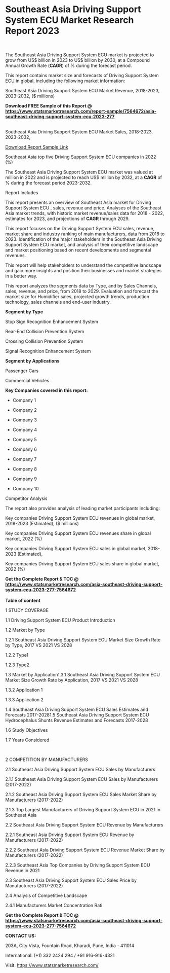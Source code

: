 <h1>Southeast Asia Driving Support System ECU Market Research Report 2023</h1><br/><p>The Southeast Asia Driving Support System ECU market is projected to grow from US$ billion in 2023 to US$ billion by 2030, at a Compound Annual Growth Rate (<strong>CAGR</strong>) of % during the forecast period.</p><p>
 
 This report contains market size and forecasts of Driving Support System ECU in global, including the following market information:</p><p>
 
 Southeast Asia Driving Support System ECU Market Revenue, 2018-2023, 2023-2032, ($ millions)</p><div><b>Download FREE Sample of this Report @ <a href="https://www.statsmarketresearch.com/download-free-sample/7564672/asia-southeast-driving-support-system-ecu-2023-277">https://www.statsmarketresearch.com/report-sample/7564672/asia-southeast-driving-support-system-ecu-2023-277</a></b></div><br><p>
 
 Southeast Asia Driving Support System ECU Market Sales, 2018-2023, 2023-2032,</p><p><a href="https://www.statsmarketresearch.com/download-free-sample/7564672/asia-southeast-driving-support-system-ecu-2023-277">Download Report Sample Link</a></p><p>
 
 Southeast Asia top five Driving Support System ECU companies in 2022 (%)</p><p>
 
 The Southeast Asia Driving Support System ECU market was valued at million in 2022 and is projected to reach US$ million by 2032, at a <strong>CAGR</strong> of % during the forecast period 2023-2032.</p><p>
 
 Report Includes</p><p>
 
 This report presents an overview of Southeast Asia market for Driving Support System ECU , sales, revenue and price. Analyses of the Southeast Asia market trends, with historic market revenue/sales data for 2018 - 2022, estimates for 2023, and projections of <strong>CAGR</strong> through 2029.</p><p>
 
 This report focuses on the Driving Support System ECU sales, revenue, market share and industry ranking of main manufacturers, data from 2018 to 2023. Identification of the major stakeholders in the Southeast Asia Driving Support System ECU market, and analysis of their competitive landscape and market positioning based on recent developments and segmental revenues.</p><p>
 
 This report will help stakeholders to understand the competitive landscape and gain more insights and position their businesses and market strategies in a better way.</p><p>
 
 This report analyzes the segments data by Type, and by Sales Channels, sales, revenue, and price, from 2018 to 2029. Evaluation and forecast the market size for Humidifier sales, projected growth trends, production technology, sales channels and end-user industry.</p><p>
 
  <strong>Segment by Type</strong></p><p>
 
 Stop Sign Recognition Enhancement System</p><p>Rear-End Collision Prevention System</p><p>Crossing Collision Prevention System</p><p>Signal Recognition Enhancement System</p><p>
 
 <strong> Segment <strong><strong>by Applications</strong></strong></strong></p><p>
 
 Passenger Cars</p><p>Commercial Vehicles</p><p><strong>Key Companies covered in this report:</strong></p><p>
 
 </p><ul><p></p><li>Company 1</li><p></p><li>Company 2</li><p></p><li>Company 3</li><p></p><li>Company 4</li><p></p><li>Company 5</li><p></p><li>Company 6</li><p></p><li>Company 7</li><p></p><li>Company 8</li><p></p><li>Company 9</li><p></p><li>Company 10</li><p></p></ul><p>Competitor Analysis</p><p>
 
 The report also provides analysis of leading market participants including:</p><p>
 
 Key companies Driving Support System ECU revenues in global market, 2018-2023 (Estimated), ($ millions)</p><p>
 
 Key companies Driving Support System ECU revenues share in global market, 2022 (%)</p><p>
 
 Key companies Driving Support System ECU sales in global market, 2018-2023 (Estimated),</p><p>
 
 Key companies Driving Support System ECU sales share in global market, 2022 (%)</p><div><b>Get the Complete Report & TOC @ <a href="https://www.statsmarketresearch.com/asia-southeast-driving-support-system-ecu-2023-277-7564672">https://www.statsmarketresearch.com/asia-southeast-driving-support-system-ecu-2023-277-7564672</a></b></div><br><b>Table of content</b><p>1 STUDY COVERAGE<br />
 
 1.1 Driving Support System ECU Product Introduction<br />
 
 1.2 Market by Type<br />
 
 1.2.1 Southeast Asia Driving Support System ECU Market Size Growth Rate by Type, 2017 VS 2021 VS 2028<br />
 
 1.2.2 Type1<br />
 
 1.2.3 Type2<br />
 
 1.3 Market by Application1.3.1 Southeast Asia Driving Support System ECU Market Size Growth Rate by Application, 2017 VS 2021 VS 2028<br />
 
 1.3.2 Application 1<br />
 
 1.3.3 Application 2<br />
 
 1.4 Southeast Asia Driving Support System ECU Sales Estimates and Forecasts 2017-20281.5 Southeast Asia Driving Support System ECU Hydrocephalus Shunts Revenue Estimates and Forecasts 2017-2028<br />
 
 1.6 Study Objectives<br />
 
 1.7 Years Considered<br />
 
 <br />
 
 2 COMPETITION BY MANUFACTURERS<br />
 
 2.1 Southeast Asia Driving Support System ECU Sales by Manufacturers<br />
 
 2.1.1 Southeast Asia Driving Support System ECU Sales by Manufacturers (2017-2022)<br />
 
 2.1.2 Southeast Asia Driving Support System ECU Sales Market Share by Manufacturers (2017-2022)<br />
 
 2.1.3 Top Largest Manufacturers of Driving Support System ECU in 2021 in Southeast Asia<br />
 
 2.2 Southeast Asia Driving Support System ECU Revenue by Manufacturers<br />
 
 2.2.1 Southeast Asia Driving Support System ECU Revenue by Manufacturers (2017-2022)<br />
 
 2.2.2 Southeast Asia Driving Support System ECU Revenue Market Share by Manufacturers (2017-2022)<br />
 
 2.2.3 Southeast Asia Top Companies by Driving Support System ECU Revenue in 2021<br />
 
 2.3 Southeast Asia Driving Support System ECU Sales Price by Manufacturers (2017-2022)<br />
 
 2.4 Analysis of Competitive Landscape<br />
 
 2.4.1 Manufacturers Market Concentration Rati<br><div><b>Get the Complete Report & TOC @ <a href="https://www.statsmarketresearch.com/asia-southeast-driving-support-system-ecu-2023-277-7564672">https://www.statsmarketresearch.com/asia-southeast-driving-support-system-ecu-2023-277-7564672</a></b></div></p>
 
 <b>CONTACT US:</b><br>
 
 203A, City Vista, Fountain Road, Kharadi, Pune, India - 411014 <br>
 
 International: (+1) 332 2424 294 / +91 916-916-4321<br>
 
 Visit: <a href="https://www.statsmarketresearch.com/">https://www.statsmarketresearch.com/</a>
 
 <br>